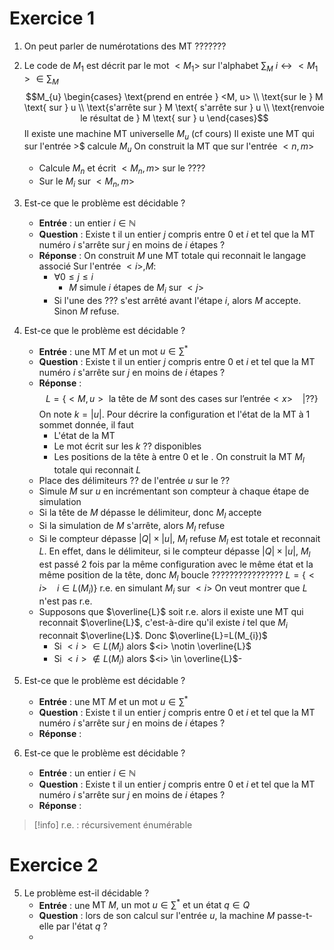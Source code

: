 # Exercice 1
1. On peut parler de numérotations des $\text{MT}$ ???????

2. Le code de $M_{1}$ est décrit par le mot $<M_{1}>$ sur l'alphabet $\sum_{M}$
	$i \leftrightarrow <M_{1}>\in\sum_{M}$
	$$M_{u}
	\begin{cases}
\text{prend en entrée } <M, u> \\
\text{sur le } M \text{ sur } u \\
\text{s'arrête sur } M \text{ s'arrête sur } u \\
\text{renvoie le résultat de } M \text{ sur } u
\end{cases}$$
	Il existe une machine $\text{MT}$ universelle $M_{u}$ (cf cours)
	Il existe une $\text{MT}$ qui sur l'entrée  >$ calcule $M_u$
	On construit la $\text{MT}$ que sur l'entrée $<n,m>$
	- Calcule $M_{n}$ et écrit $<M_{n},m>$ sur le ????
	- Sur le $M_{i}$ sur $<M_{n},m>$
	  
3. Est-ce que le problème est décidable ?
	- **Entrée** : un entier $i \in \mathbb{N}$
	- **Question** : Existe t il un entier $j$ compris entre $0$ et $i$ et tel que la $\text{MT}$ numéro $i$ s'arrête sur $j$ en moins de $i$ étapes ?
	- **Réponse** : On construit $M$ une $\text{MT}$ totale qui reconnait le langage associé
	  Sur l'entrée $<i>, M$:
		- $\forall 0 \leq j \leq i$
			- $M$ simule $i$ étapes de $M_{i}$ sur $<j>$
		- Si l'une des ??? s'est arrêté avant l'étape $i$, alors $M$ accepte. Sinon $M$ refuse.

4.  Est-ce que le problème est décidable ?
	- **Entrée** : une $\text{MT}$ $M$ et un mot $u \in \sum^*$
	- **Question** : Existe t il un entier $j$ compris entre $0$ et $i$ et tel que la $\text{MT}$ numéro $i$ s'arrête sur $j$ en moins de $i$ étapes ?
	- **Réponse** : 
	  $$L=\{ <M,u> \text{ la tête de } M \text{ sont des cases sur l'entrée} <x> ~~~~| ?? \}$$
	  On note $k=|u|$. Pour décrire la configuration et l'état de la $\text{MT}$ à 1 sommet donnée, il faut
		- L'état de la $\text{MT}$ 
		- Le mot écrit sur les $k$ ?? disponibles
		- Les positions de la tête à entre $0$ et le .
	On construit la $\text{MT}$ $M_{l}$ totale qui reconnait $L$
	- Place des délimiteurs ?? de l'entrée $u$ sur le ??
	- Simule $M$ sur $u$ en incrémentant son compteur à chaque étape de simulation
	- Si la tête de $M$ dépasse le délimiteur, donc $M_{l}$ accepte
	- Si la simulation de $M$ s'arrête, alors $M_{l}$ refuse
	- Si le compteur dépasse $|Q|\times|u|$, $M_{l}$ refuse
	$M_{l}$ est totale et reconnait $L$. En effet, dans le délimiteur, si le compteur dépasse $|Q|\times|u|$, $M_{l}$ est passé 2 fois par la même configuration avec le même état et la même position de la tête, donc $M_l$ boucle ????????????????
	$L=\{ <i> ~~~~i \in L(M_{i}) \}$
	r.e. en simulant $M_{i}$ sur $<i>$
	On veut montrer que $L$ n'est pas r.e. 
	- Supposons que $\overline{L}$ soit r.e. alors il existe une $\text{MT}$ qui reconnait $\overline{L}$, c'est-à-dire qu'il existe $i$ tel que $M_i$ reconnait $\overline{L}$. Donc $\overline{L}=L(M_{i})$
		- Si $<i> \in L(M_{i})$ alors $<i> \notin \overline{L}$
		- Si $<i> \notin L(M_{i})$ alors $<i> \in \overline{L}$-

5.  Est-ce que le problème est décidable ?
	- **Entrée** : une $\text{MT}$ $M$ et un mot $u \in \sum^*$
	- **Question** : Existe t il un entier $j$ compris entre $0$ et $i$ et tel que la $\text{MT}$ numéro $i$ s'arrête sur $j$ en moins de $i$ étapes ?
	- **Réponse** : 
	  
6.  Est-ce que le problème est décidable ?
	- **Entrée** : un entier $i \in \mathbb{N}$
	- **Question** : Existe t il un entier $j$ compris entre $0$ et $i$ et tel que la $\text{MT}$ numéro $i$ s'arrête sur $j$ en moins de $i$ étapes ?
	- **Réponse** : 


>[!info] 
>r.e. : récursivement énumérable

# Exercice 2

5. Le problème est-il décidable ?
	- **Entrée** : une $\text{MT } M \text{, un mot } u \in \sum^*\text{ et un état } q \in Q$
	- **Question** : lors de son calcul sur l'entrée $u$, la machine $M$ passe-t-elle par l'état $q$ ?
	- 